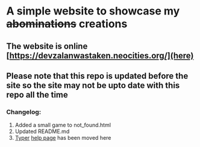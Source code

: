 # A simple website to showcase my ~~abominations~~ creations
## The website is online [https://devzalanwastaken.neocities.org/](here)
## Please note that this repo is updated before the site so the site may not be upto date with this repo all the time
### Changelog:
1. Added a small game to not_found.html
2. Updated README.md
3. [Typer](https://github.com/zalanwastaken/typer) [help page](https://devzalanwastaken.neocities.org/help-typer) has been moved here
